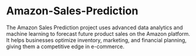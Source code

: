# Amazon-Sales-Prediction

The Amazon Sales Prediction project uses advanced data analytics and machine learning to forecast future product sales on the Amazon platform. It helps businesses optimize inventory, marketing, and financial planning, giving them a competitive edge in e-commerce.
